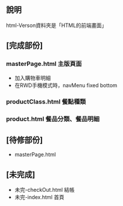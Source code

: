 ## 說明
html-Verson資料夾是「HTML的前端畫面」

## [完成部份]
### masterPage.html   主版頁面
+ 加入購物車明細
+ 在RWD手機模式時，navMenu fixed bottom

### productClass.html  餐點種類
### product.html       餐品分類、餐品明細


## [待修部份]
* masterPage.html



## [未完成]
* 未完-checkOut.html   結帳
* 未完-index.html      首頁

